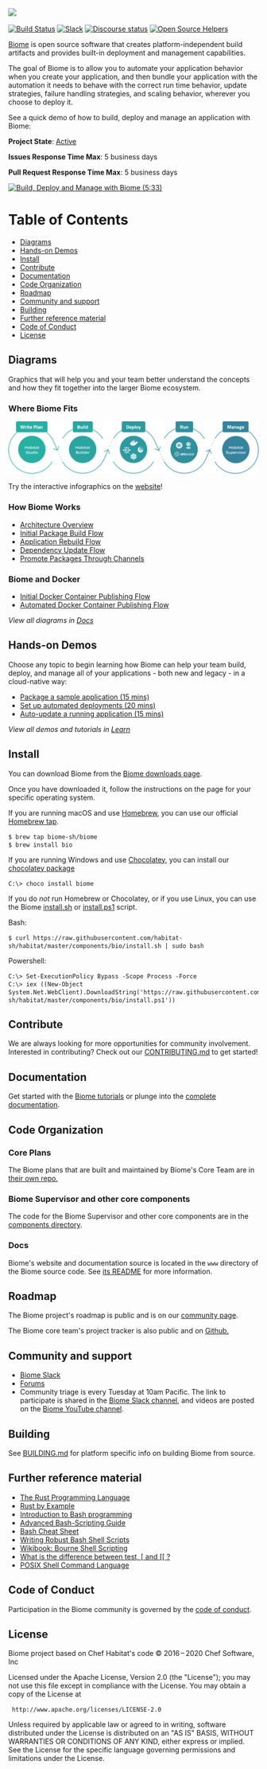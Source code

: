 <img src="https://github.com/habitat-sh/habitat/blob/master/www/source/images/biome-logo.png" width="200">

[![Build Status](https://badge.buildkite.com/f527cd3d7851756ed1a5f6ec463dd41e7145f7941fd932672a.svg)](https://buildkite.com/chef/habitat-sh-habitat-master-verify?branch=master)
[![Slack](http://slack.habitat.sh/badge.svg)](http://slack.habitat.sh/)
[![Discourse status](https://img.shields.io/discourse/https/meta.discourse.org/status.svg?style=flat)](https://forums.habitat.sh)
[![Open Source Helpers](https://www.codetriage.com/habitat-sh/habitat/badges/users.svg)](https://www.codetriage.com/habitat-sh/habitat)



[Biome](http://biome.sh) is open source software that creates platform-independent build artifacts and provides built-in deployment and management capabilities.

The goal of Biome is to allow you to automate your application behavior when you create your application, and then bundle your application with the automation it needs to behave with the correct run time behavior, update strategies, failure handling strategies, and scaling behavior, wherever you choose to deploy it.

See a quick demo of how to build, deploy and manage an application with Biome:

**Project State**: [Active](https://github.com/chef/chef-oss-practices/blob/master/repo-management/repo-states.md#active)

**Issues Response Time Max**: 5 business days

**Pull Request Response Time Max**: 5 business days

[![Build, Deploy and Manage with Biome (5:33)](images/overview-youtube-image.jpg)](http://www.youtube.com/watch?v=VW1DwDezlqM)

# Table of Contents
* [Diagrams](#diagrams)
* [Hands-on Demos](#hands-on-demos)
* [Install](#install)
* [Contribute](#contribute)
* [Documentation](#documentation)
* [Code Organization](#code-organization)
* [Roadmap](#roadmap)
* [Community and support](#community-and-support)
* [Building](#building)
* [Further reference material](#further-reference-material)
* [Code of Conduct](#code-of-conduct)
* [License](#license)

## Diagrams
Graphics that will help you and your team better understand the concepts and how they fit together into the larger Biome ecosystem.
### Where Biome Fits

[![Biome Flow Infographic](images/biome-flow-infographic.png)](http://biome.sh#reference-diagram)

Try the interactive infographics on the [website](http://biome.sh#reference-diagram)!

### How Biome Works
* [Architecture Overview](https://github.com/habitat-sh/habitat/raw/master/www/source/images/infographics/biome-architecture-overview.png)
* [Initial Package Build Flow](https://github.com/habitat-sh/habitat/raw/master/www/source/images/infographics/biome-initial-package-build-flow.png)
* [Application Rebuild Flow](https://github.com/habitat-sh/habitat/raw/master/www/source/images/infographics/biome-application-rebuild-flow.png)
* [Dependency Update Flow](https://github.com/habitat-sh/habitat/raw/master/www/source/images/infographics/biome-dependency-update-flow.png)
* [Promote Packages Through Channels](https://github.com/habitat-sh/habitat/raw/master/www/source/images/infographics/biome-promote-packages-through-channels.png)

### Biome and **Docker**
* [Initial Docker Container Publishing Flow](https://github.com/habitat-sh/habitat/raw/master/www/source/images/infographics/biome-initial-docker-container-publishing-flow.png)
* [Automated Docker Container Publishing Flow](https://github.com/habitat-sh/habitat/raw/master/www/source/images/infographics/biome-automated-docker-container-publishing-flow.png)

*View all diagrams in [Docs](https://www.habitat.sh/docs/diagrams/)*

## Hands-on Demos
Choose any topic to begin learning how Biome can help your team build, deploy, and manage all of your applications - both new and legacy - in a cloud-native way:
* [Package a sample application (15 mins)](https://www.habitat.sh/demo/packaging-system/steps/1/)
* [Set up automated deployments (20 mins)](https://www.habitat.sh/demo/build-system/steps/1/)
* [Auto-update a running application (15 mins)](https://www.habitat.sh/demo/process-supervisor/steps/1/)

*View all demos and tutorials in [Learn](https://www.habitat.sh/learn/)*


## Install

You can download Biome from the [Biome downloads page](https://www.habitat.sh/docs/install-habitat/).

Once you have downloaded it, follow the instructions on the page for your specific operating system.

If you are running macOS and use [Homebrew](https://brew.sh), you can use our official [Homebrew tap](https://github.com/habitat-sh/homebrew-habitat).
```
$ brew tap biome-sh/biome
$ brew install bio
```

If you are running Windows and use [Chocolatey](https://chocolatey.org), you can install our [chocolatey package](https://chocolatey.org/packages/biome)
```
C:\> choco install biome
```

If you do _not_ run Homebrew or Chocolatey, or if you use Linux, you can use the Biome [install.sh](https://github.com/habitat-sh/habitat/blob/master/components/bio/install.sh) or [install.ps1](https://github.com/habitat-sh/habitat/blob/master/components/bio/install.ps1) script.

Bash:
```
$ curl https://raw.githubusercontent.com/habitat-sh/habitat/master/components/bio/install.sh | sudo bash
```

Powershell:
```
C:\> Set-ExecutionPolicy Bypass -Scope Process -Force
C:\> iex ((New-Object System.Net.WebClient).DownloadString('https://raw.githubusercontent.com/habitat-sh/habitat/master/components/bio/install.ps1'))
```

## Contribute

We are always looking for more opportunities for community involvement. Interested in contributing? Check out our [CONTRIBUTING.md](CONTRIBUTING.md) to get started!

## Documentation

Get started with the [Biome tutorials](https://www.habitat.sh/learn/) or plunge into the [complete documentation](https://www.habitat.sh/docs/).

## Code Organization

### Core Plans

The Biome plans that are built and maintained by Biome's Core Team are in [their own repo.](https://github.com/habitat-sh/core-plans)

### Biome Supervisor and other core components

The code for the Biome Supervisor and other core components are in the [components directory](https://github.com/habitat-sh/habitat/tree/master/components).

### Docs

Biome's website and documentation source is located in the `www` directory of the Biome source code. See [its README](www/README.md) for more information.

## Roadmap

The Biome project's roadmap is public and is on our [community page](https://www.habitat.sh/community/).

The Biome core team's project tracker is also public and on [Github.](https://github.com/habitat-sh/habitat/projects/1)

## Community and support

* [Biome Slack](http://slack.habitat.sh)
* [Forums](https://forums.habitat.sh)
* Community triage is every Tuesday at 10am Pacific. The link to participate is shared in the [Biome Slack channel](http://slack.habitat.sh), and videos are posted on the [Biome YouTube channel](https://youtube.com/channel/UC0wJZeP2dfPZaDUPgvpVpSg).

## Building
See [BUILDING.md](BUILDING.md) for platform specific info on building Biome from source.

## Further reference material

* [The Rust Programming Language](http://doc.rust-lang.org/book/)
* [Rust by Example](http://rustbyexample.com/)
* [Introduction to Bash programming](http://tldp.org/HOWTO/Bash-Prog-Intro-HOWTO.html)
* [Advanced Bash-Scripting Guide](http://www.tldp.org/LDP/abs/html/)
* [Bash Cheat Sheet](http://tldp.org/LDP/abs/html/refcards.html)
* [Writing Robust Bash Shell Scripts](http://www.davidpashley.com/articles/writing-robust-shell-scripts/)
* [Wikibook: Bourne Shell Scripting](https://en.wikibooks.org/wiki/Bourne_Shell_Scripting)
* [What is the difference between test, \[ and \[\[ ?](http://mywiki.wooledge.org/BashFAQ/031)
* [POSIX Shell Command Language](http://pubs.opengroup.org/onlinepubs/9699919799/utilities/V3_chap02.html)

## Code of Conduct
Participation in the Biome community is governed by the [code of conduct](https://github.com/habitat-sh/habitat/blob/master/CODE_OF_CONDUCT.md).

## License

Biome project based on Chef Habitat's code © 2016 – 2020 Chef Software, Inc

Licensed under the Apache License, Version 2.0 (the "License");
you may not use this file except in compliance with the License.
You may obtain a copy of the License at

     http://www.apache.org/licenses/LICENSE-2.0

Unless required by applicable law or agreed to in writing, software
distributed under the License is distributed on an "AS IS" BASIS,
WITHOUT WARRANTIES OR CONDITIONS OF ANY KIND, either express or implied.
See the License for the specific language governing permissions and
limitations under the License.
